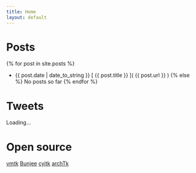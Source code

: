 ```yaml
---
title: Home
layout: default
---
```


Posts
=====

{% for post in site.posts %}
  * <span>{{ post.date | date_to_string }}</span> [ {{ post.title }} ]( {{ post.url }} )
{% else %}
  No posts so far
{% endfor %}

Tweets
======

<p id="tweets">
Loading...
</p>

<script src="http://twitterjs.googlecode.com/svn/trunk/src/twitter.min.js"></script>

<script type="text/javascript">
  getTwitters('tweets', {
    id: 'lantiga',
    count: 5,
    enableLinks: true,
    clearContents: true,
    template: '<span>%time%</span> %text%'
  });
</script>

Open source
===========

[vmtk](http://www.vmtk.org)
[Bunjee](https://github.com/orobix/bunjee)
[cyitk](https://github.com/lantiga/cyitk)
[archTk](http://archtk.github.com)
